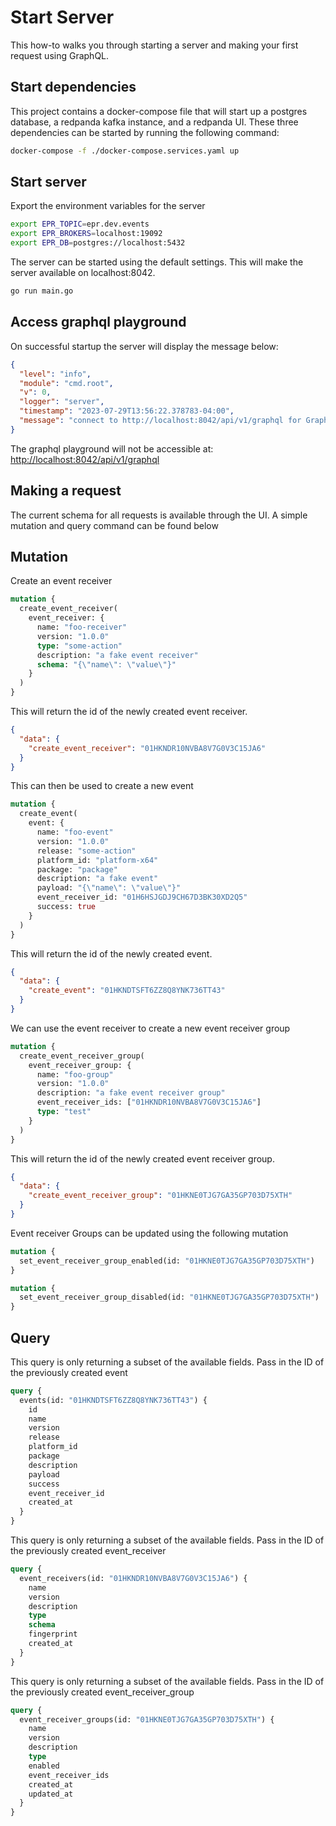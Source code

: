 # Start Server

This how-to walks you through starting a server and making your first request
using GraphQL.

## Start dependencies

This project contains a docker-compose file that will start up a postgres
database, a redpanda kafka instance, and a redpanda UI. These three dependencies
can be started by running the following command:

```bash
docker-compose -f ./docker-compose.services.yaml up
```

## Start server

Export the environment variables for the server

```bash
export EPR_TOPIC=epr.dev.events
export EPR_BROKERS=localhost:19092
export EPR_DB=postgres://localhost:5432
```

The server can be started using the default settings. This will make the server
available on localhost:8042.

```bash
go run main.go
```

## Access graphql playground

On successful startup the server will display the message below:

```json
{
  "level": "info",
  "module": "cmd.root",
  "v": 0,
  "logger": "server",
  "timestamp": "2023-07-29T13:56:22.378783-04:00",
  "message": "connect to http://localhost:8042/api/v1/graphql for GraphQL playground"
}
```

The graphql playground will not be accessible at:
<http://localhost:8042/api/v1/graphql>

## Making a request

The current schema for all requests is available through the UI. A simple
mutation and query command can be found below

## Mutation

Create an event receiver

```graphql
mutation {
  create_event_receiver(
    event_receiver: {
      name: "foo-receiver"
      version: "1.0.0"
      type: "some-action"
      description: "a fake event receiver"
      schema: "{\"name\": \"value\"}"
    }
  )
}
```

This will return the id of the newly created event receiver.

```json
{
  "data": {
    "create_event_receiver": "01HKNDR10NVBA8V7G0V3C15JA6"
  }
}
```

This can then be used to create a new event

```graphql
mutation {
  create_event(
    event: {
      name: "foo-event"
      version: "1.0.0"
      release: "some-action"
      platform_id: "platform-x64"
      package: "package"
      description: "a fake event"
      payload: "{\"name\": \"value\"}"
      event_receiver_id: "01H6HSJGDJ9CH67D3BK30XD2Q5"
      success: true
    }
  )
}
```

This will return the id of the newly created event.

```json
{
  "data": {
    "create_event": "01HKNDTSFT6ZZ8Q8YNK736TT43"
  }
}
```

We can use the event receiver to create a new event receiver group

```graphql
mutation {
  create_event_receiver_group(
    event_receiver_group: {
      name: "foo-group"
      version: "1.0.0"
      description: "a fake event receiver group"
      event_receiver_ids: ["01HKNDR10NVBA8V7G0V3C15JA6"]
      type: "test"
    }
  )
}
```

This will return the id of the newly created event receiver group.

```json
{
  "data": {
    "create_event_receiver_group": "01HKNE0TJG7GA35GP703D75XTH"
  }
}
```

Event receiver Groups can be updated using the following mutation

```graphql
mutation {
  set_event_receiver_group_enabled(id: "01HKNE0TJG7GA35GP703D75XTH")
}
```

```graphql
mutation {
  set_event_receiver_group_disabled(id: "01HKNE0TJG7GA35GP703D75XTH")
}
```

## Query

This query is only returning a subset of the available fields. Pass in the ID of
the previously created event

```graphql
query {
  events(id: "01HKNDTSFT6ZZ8Q8YNK736TT43") {
    id
    name
    version
    release
    platform_id
    package
    description
    payload
    success
    event_receiver_id
    created_at
  }
}
```

This query is only returning a subset of the available fields. Pass in the ID of
the previously created event_receiver

```graphql
query {
  event_receivers(id: "01HKNDR10NVBA8V7G0V3C15JA6") {
    name
    version
    description
    type
    schema
    fingerprint
    created_at
  }
}
```

This query is only returning a subset of the available fields. Pass in the ID of
the previously created event_receiver_group

```graphql
query {
  event_receiver_groups(id: "01HKNE0TJG7GA35GP703D75XTH") {
    name
    version
    description
    type
    enabled
    event_receiver_ids
    created_at
    updated_at
  }
}
```
